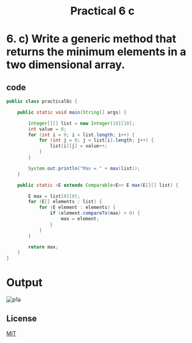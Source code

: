 <h1 align="center" style="margin-top: 0px;"> Practical 6 c </h1> 

# 6. 	c) Write a generic method that returns the minimum elements in a two  dimensional array. 

## code

```java
public class practical6c {

    public static void main(String[] args) {

        Integer[][] list = new Integer[10][10];
        int value = 0;
        for (int i = 0; i < list.length; i++) {
            for (int j = 0; j < list[i].length; j++) {
                list[i][j] = value++;
            }
        }

        System.out.println("Max = " + max(list));
    }

    public static <E extends Comparable<E>> E max(E[][] list) {

        E max = list[0][0];
        for (E[] elements : list) {
            for (E element : elements) {
                if (element.compareTo(max) > 0) {
                    max = element;
                }
            }
        }

        return max;
    }
}
```

# Output 

![p1a](https://hiren14.github.io/java_lab_050/output/practical6/output6c.png)

## License
[MIT](https://hiren14.github.io/java_lab_050/LICENSE)